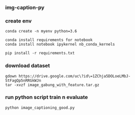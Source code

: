 ### img-caption-py

### create env
    conda create -n myenv python=3.6

    conda install requirements for notebook
    conda install notebook ipykernel nb_conda_kernels
    
    pip install -r requirements.txt


### download dataset
    
    gdown https://drive.google.com/uc\?id\=1ZChja5DOLoeLMbJ-StFagQp5nRRGkWJn
    tar -xvzf image_gabung_with_feature.tar.gz
    
### run python script train n evaluate

    python image_captioning_good.py
